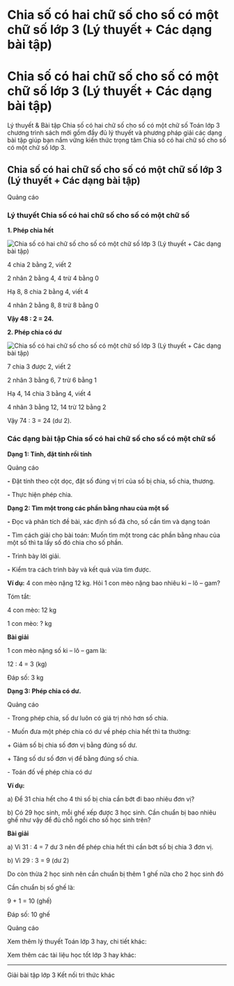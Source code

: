 # Chia số có hai chữ số cho số có một chữ số lớp 3 (Lý thuyết + Các dạng bài tập)

# Chia số có hai chữ số cho số có một chữ số lớp 3 (Lý thuyết + Các dạng bài tập)

Lý thuyết & Bài tập Chia số có hai chữ số cho số có một chữ số Toán lớp 3 chương trình sách mới gồm đầy đủ lý thuyết và phương pháp giải các dạng bài tập giúp bạn nắm vững kiến thức trọng tâm Chia số có hai chữ số cho số có một chữ số lớp 3.

## Chia số có hai chữ số cho số có một chữ số lớp 3 (Lý thuyết + Các dạng bài tập)

Quảng cáo

### Lý thuyết Chia số có hai chữ số cho số có một chữ số

**1\. Phép chia hết**

![Chia số có hai chữ số cho số có một chữ số lớp 3 \(Lý thuyết + Các dạng bài tập\)](https://vietjack.com/toan-3-kn/images/ly-thuyet-bai-26-chia-so-co-hai-chu-so-cho-so-co-mot-chu-so.PNG)

4 chia 2 bằng 2, viết 2

2 nhân 2 bằng 4, 4 trừ 4 bằng 0

Hạ 8, 8 chia 2 bằng 4, viết 4

4 nhân 2 bằng 8, 8 trừ 8 bằng 0

**Vậy 48 : 2 = 24.**

**2\. Phép chia có dư**

![Chia số có hai chữ số cho số có một chữ số lớp 3 \(Lý thuyết + Các dạng bài tập\)](https://vietjack.com/toan-3-kn/images/ly-thuyet-bai-26-chia-so-co-hai-chu-so-cho-so-co-mot-chu-so-a.PNG)

7 chia 3 được 2, viết 2

2 nhân 3 bằng 6, 7 trừ 6 bằng 1

Hạ 4, 14 chia 3 bằng 4, viết 4

4 nhân 3 bằng 12, 14 trừ 12 bằng 2

Vậy 74 : 3 = 24 (dư 2).

### Các dạng bài tập Chia số có hai chữ số cho số có một chữ số

**Dạng 1: Tính, đặt tính rồi tính**

Quảng cáo

**-** Đặt tính theo cột dọc, đặt số đúng vị trí của số bị chia, số chia, thương.

**-** Thực hiện phép chia.

**Dạng 2: Tìm một trong các phần bằng nhau của một số**

**-** Đọc và phân tích đề bài, xác định số đã cho, số cần tìm và dạng toán

**-** Tìm cách giải cho bài toán: Muốn tìm một trong các phần bằng nhau của một số thì ta lấy số đó chia cho số phần.

**-** Trình bày lời giải.

**-** Kiểm tra cách trình bày và kết quả vừa tìm được.

**Ví dụ:** 4 con mèo nặng 12 kg. Hỏi 1 con mèo nặng bao nhiêu ki – lô – gam?

Tóm tắt:

4 con mèo: 12 kg

1 con mèo: ? kg

**Bài giải**

1 con mèo nặng số ki – lô – gam là:

12 : 4 = 3 (kg)

Đáp số: 3 kg

**Dạng 3: Phép chia có dư.**

Quảng cáo

\- Trong phép chia, số dư luôn có giá trị nhỏ hơn số chia.

\- Muốn đưa một phép chia có dư về phép chia hết thì ta thường:

\+ Giảm số bị chia số đơn vị bằng đúng số dư.

\+ Tăng số dư số đơn vị để bằng đúng số chia.

\- Toán đố về phép chia có dư

**Ví dụ:**

a) Để 31 chia hết cho 4 thì số bị chia cần bớt đi bao nhiêu đơn vị?

b) Có 29 học sinh, mỗi ghế xếp được 3 học sinh. Cần chuẩn bị bao nhiêu ghế như vậy để đủ chỗ ngồi cho số học sinh trên?

**Bài giải**

a) Vì 31 : 4 = 7 dư 3 nên để phép chia hết thì cần bớt số bị chia 3 đơn vị.

b) Vì 29 : 3 = 9 (dư 2)

Do còn thừa 2 học sinh nên cần chuẩn bị thêm 1 ghế nữa cho 2 học sinh đó

Cần chuẩn bị số ghế là:

9 + 1 = 10 (ghế)

Đáp số: 10 ghế

Quảng cáo

Xem thêm lý thuyết Toán lớp 3 hay, chi tiết khác:

Xem thêm các tài liệu học tốt lớp 3 hay khác:

* * *

Giải bài tập lớp 3 Kết nối tri thức khác
